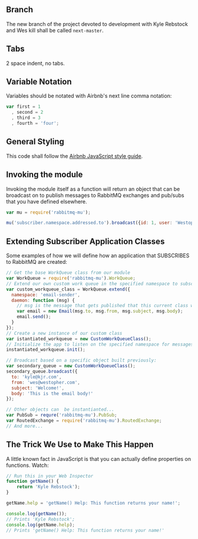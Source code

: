 ## Branch

The new branch of the project devoted to development with Kyle Rebstock and Wes kill shall be called `next-master`.

## Tabs

2 space indent, no tabs.  

## Variable Notation

Variables should be notated with Airbnb's next line comma notation:

```js
var first = 1
  , second = 2
  , third = 3
  , fourth = 'four';
```

## General Styling

This code shall follow the [Airbnb JavaScript style guide](https://github.com/airbnb/javascript).

## Invoking the module

Invoking the module itself as a function will return an object that can be broadcast on to publish messages to RabbitMQ exchanges and pub/subs that you have defined elsewhere.

```js
var mu = require('rabbitmq-mu');

mu('subscriber.namespace.addressed.to').broadcast({id: 1, user: 'Westopher', action: 'saved_user'});
```

## Extending Subscriber Application Classes

Some examples of how we will define how an application that SUBSCRIBES to RabbitMQ are created:

```js
// Get the base WorkQueue class from our module
var WorkQueue = require('rabbitmq-mu').WorkQueue;
// Extend our own custom work queue in the specified namespace to subscribe to events on
var custom_workqueue_class = WorkQueue.extend({
  namespace: 'email-sender',
  daemon: function (msg) {
    // msg is the message that gets published that this current class we are building 'subscribes' to.
    var email = new Email(msg.to, msg.from, msg.subject, msg.body);
    email.send();
  }
});
// Create a new instance of our custom class
var istantiated_workqueue = new CustomWorkQueueClass();
// Initialize the app to listen on the specified namespace for messages.
instantiated_workqueue.init();

// Broadcast based on a specific object built previously:
var secondary_queue = new CustomWorkQueueClass();
secondary_queue.broadcast({
  to: 'kyle@kjr.com', 
  from: 'wes@westopher.com', 
  subject: 'Welcome!', 
  body: 'This is the email body!'
});

// Other objects can  be instantianted...
var PubSub = requre('rabbitmq-mu').PubSub;
var RoutedExchange = require('rabbitmq-mu').RoutedExchange;
// And more...
```

## The Trick We Use to Make This Happen

A little known fact in JavaScript is that you can actually define properties on functions.  Watch:

```js
// Run this in your Web Inspector
function getName() {
    return 'Kyle Rebstock');
}

getName.help = 'getName() Help: This function returns your name!';

console.log(getName());
// Prints 'Kyle Rebstock';
console.log(getName.help);
// Prints 'getName() Help: This function returns your name!'
```
```
